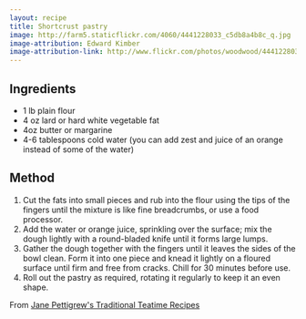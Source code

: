 ```yaml
---
layout: recipe
title: Shortcrust pastry
image: http://farm5.staticflickr.com/4060/4441228033_c5db8a4b8c_q.jpg
image-attribution: Edward Kimber
image-attribution-link: http://www.flickr.com/photos/woodwood/4441228033/
---
```


## Ingredients

* 1 lb plain flour
* 4 oz lard or hard white vegetable fat
* 4oz butter or margarine
* 4-6 tablespoons cold water (you can add zest and juice of an orange instead of some of the water)

## Method

1. Cut the fats into small pieces and rub into the flour using the tips of the fingers until the mixture is like fine breadcrumbs, or use a food processor.
2. Add the water or orange juice, sprinkling over the surface; mix the dough lightly with a round-bladed knife until it forms large lumps.  
3. Gather the dough together with the fingers until it leaves the sides of the bowl clean. Form it into one piece and knead it lightly on a floured surface until firm and free from cracks. Chill for 30 minutes before use. 
4. Roll out the pastry as required, rotating it regularly to keep it an even shape.

From [Jane Pettigrew's Traditional Teatime Recipes](http://books.google.co.uk/books?id=k82wNtm288gC&dq)